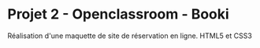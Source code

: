 # Projet 2 - Openclassroom - Booki 
Réalisation d'une maquette de site de réservation en ligne.
HTML5 et CSS3 
